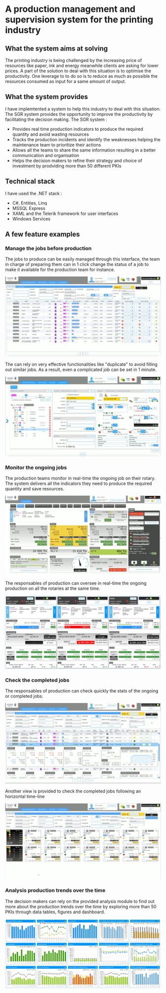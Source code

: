 # A production management and supervision system for the printing industry

## What the system aims at solving
The printing industry is being challenged by the increasing price of resources like paper, ink and energy meanwhile 
clients are asking for lower prices. A part of the solution to deal with this situation is to optimise 
the productivity. One leverage to to do so is to reduce as much as possible the resources consumed 
as input for a same amount of output.

## What the system provides
I have implemtented a system to help this industry to deal with this situation. The SGR system provides the opportunity to improve
the productivity by facilitating the decision making. The SGR system :
- Provides real time production indicators to produce the required quantity and avoid wasting resources 
- Tracks the production incidents and identify the weaknesses helping the maintenance team to prioritize their actions 
- Allows all the teams to share the same information resulting in a better communication and organisation 
- Helps the decision makers to refine their strategy and choice of investment by prodviding more than 50 different PKIs

## Technical stack
I have used the .NET stack :
- C#, Entities, Linq
- MSSQL Express
- XAML and the Telerik framework for user interfaces
- Windows Services


## A few feature examples


### Manage the jobs before production 

The jobs to produce can be easily managed through this interface, the team in charge of preparing them can in 1 click change the status of a job to make it available for the production team for instance.

![Screenshot](images/online/manage_jobs_to_run.jpg)

The can rely on very effective functionalities like "duplicate" to avoid filling out similar jobs. As a result, even a complicated job can be set in 1 minute.

![Screenshot](images/online/job_details.jpg)

### Monitor the ongoing jobs

The production teams monitor in real-time the ongoing job on their rotary. The system delivers all the indicators they need to produce the required quantity and save resources.

![Screenshot](images/online/real_time_job_supervision_for_rotary_drivers.jpg)

The responsables of production can oversee in real-time the ongoing production on all the rotaries at the same time.

![Screenshot](images/online/real_time_job_supervision_for_responsables.jpg)

### Check the completed jobs

The responsables of production can check quickly the stats of the ongoing or completed jobs.

![Screenshot](images/online/stats_quickview_for_a_job.jpg)

Another view is provided to check the completed jobs following an horizontal time-line

![Screenshot](images/online/unit_job_analysis.jpg)

### Analysis production trends over the time

The decision makers can rely on the provided analysis module to find out more about the production trends over the time by exploring more than 50 PKIs through data tables, figures and dashboard.

![Screenshot](images/online/whole_production_analysis.jpg)






